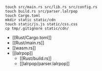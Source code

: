```shell
touch src/main.rs src/lib.rs src/config.rs
touch build.rs src/parser.lalrpop
touch Cargo.toml
mkdir static static/cdn
touch static/js.js static/css.css
cp tmp/.gitignore static/cdn/
```

- [[Rust/Cargo.toml]]
- [[Rust/main.rs]]
- [[wasm.rs]]
- [[lalrpop]]
	- [[Rust/build.rs]]
	- [[lalrpop/parser.lalrpop]]
